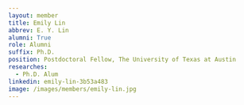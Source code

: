 ```yaml
---
layout: member
title: Emily Lin
abbrev: E. Y. Lin
alumni: True
role: Alumni
suffix: Ph.D.
position: Postdoctoral Fellow, The University of Texas at Austin
researches:
  - Ph.D. Alum
linkedin: emily-lin-3b53a483
image: /images/members/emily-lin.jpg
---
```

